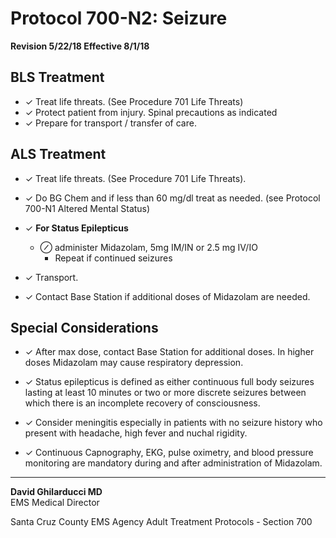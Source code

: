 # Protocol 700-N2: Seizure

**Revision 5/22/18 Effective 8/1/18**

## BLS Treatment

- ✓ Treat life threats. (See Procedure 701 Life Threats)
- ✓ Protect patient from injury. Spinal precautions as indicated
- ✓ Prepare for transport / transfer of care.

## ALS Treatment

- ✓ Treat life threats. (See Procedure 701 Life Threats).

- ✓ Do BG Chem and if less than 60 mg/dl treat as needed. (see Protocol 700-N1 Altered Mental Status)

- ✓ **For Status Epilepticus**
  - ⊘ administer Midazolam, 5mg IM/IN or 2.5 mg IV/IO
    - Repeat if continued seizures

- ✓ Transport.

- ✓ Contact Base Station if additional doses of Midazolam are needed.

## Special Considerations

- ✓ After max dose, contact Base Station for additional doses. In higher doses Midazolam may cause respiratory depression.

- ✓ Status epilepticus is defined as either continuous full body seizures lasting at least 10 minutes or two or more discrete seizures between which there is an incomplete recovery of consciousness.

- ✓ Consider meningitis especially in patients with no seizure history who present with headache, high fever and nuchal rigidity.

- ✓ Continuous Capnography, EKG, pulse oximetry, and blood pressure monitoring are mandatory during and after administration of Midazolam.

---

**David Ghilarducci MD**  
EMS Medical Director

Santa Cruz County EMS Agency Adult Treatment Protocols - Section 700

